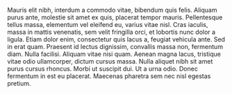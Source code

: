 Mauris elit nibh, interdum a commodo vitae, bibendum quis felis. Aliquam purus ante, molestie sit amet ex quis, placerat tempor mauris. Pellentesque tellus massa, elementum vel eleifend eu, varius vitae nisl. Cras iaculis, massa in mattis venenatis, sem velit fringilla orci, et lobortis nunc dolor a ligula. Etiam dolor enim, consectetur quis lacus a, feugiat vehicula ante. Sed in erat quam. Praesent id lectus dignissim, convallis massa non, fermentum diam. Nulla facilisi. Aliquam vitae nisi quam. Aenean magna lacus, tristique vitae odio ullamcorper, dictum cursus massa. Nulla aliquet nibh sit amet purus cursus rhoncus. Morbi ut suscipit dui. Ut a urna odio. Donec fermentum in est eu placerat. Maecenas pharetra sem nec nisl egestas pretium.
